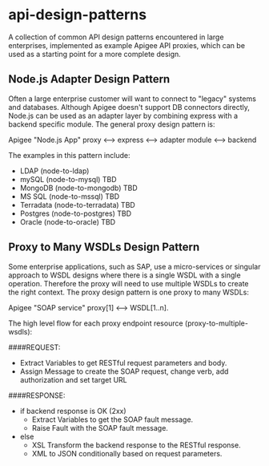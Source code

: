 # api-design-patterns
A collection of common API design patterns encountered in large enterprises, implemented as example Apigee API proxies, which can be used as a starting point for a more complete design.

## Node.js Adapter Design Pattern
Often a large enterprise customer will want to connect to "legacy" systems and databases. Although Apigee doesn't support DB connectors directly, Node.js can be used as an adapter layer by combining express with a backend specific module. The general proxy design pattern is:

Apigee "Node.js App" proxy <--> express <--> adapter module <--> backend

The examples in this pattern include:
* LDAP (node-to-ldap)
* mySQL (node-to-mysql) TBD
* MongoDB (node-to-mongodb) TBD
* MS SQL (node-to-mssql) TBD
* Terradata (node-to-terradata) TBD
* Postgres (node-to-postgres) TBD
* Oracle (node-to-oracle) TBD

## Proxy to Many WSDLs Design Pattern

Some enterprise applications, such as SAP, use a micro-services or singular approach to WSDL designs where there is a single WSDL with a single operation. Therefore the proxy will need to use multiple WSDLs to create the right context. The proxy design pattern is one proxy to many WSDLs:

Apigee "SOAP service" proxy[1] <--> WSDL[1..n].

The high level flow for each proxy endpoint resource (proxy-to-multiple-wsdls):

####REQUEST:
* Extract Variables to get RESTful request parameters and body.
* Assign Message to create the SOAP request, change verb, add authorization and set target URL

####RESPONSE:
* if backend response is OK (2xx)
	* Extract Variables to get the SOAP fault message.
	* Raise Fault with the SOAP fault message.
* else
	* XSL Transform the backend response to the RESTful response.
	* XML to JSON conditionally based on request parameters. 
